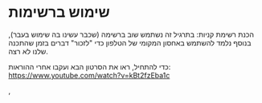 # שימוש ברשימות 

הכנת רשימת קניות: בתרגיל זה נשתמש שוב ברשימה (שכבר עשינו בה שימוש בעבר), בנוסף נלמד להשתמש באחסון המקומי של הטלפון כדי "לזכור" דברים בזמן שהתכנה שלנו לא רצה. 

כדי להתחיל, ראו את הסרטון הבא ועקבו אחרי ההוראות:
https://www.youtube.com/watch?v=kBt2fzEba1c

, 
